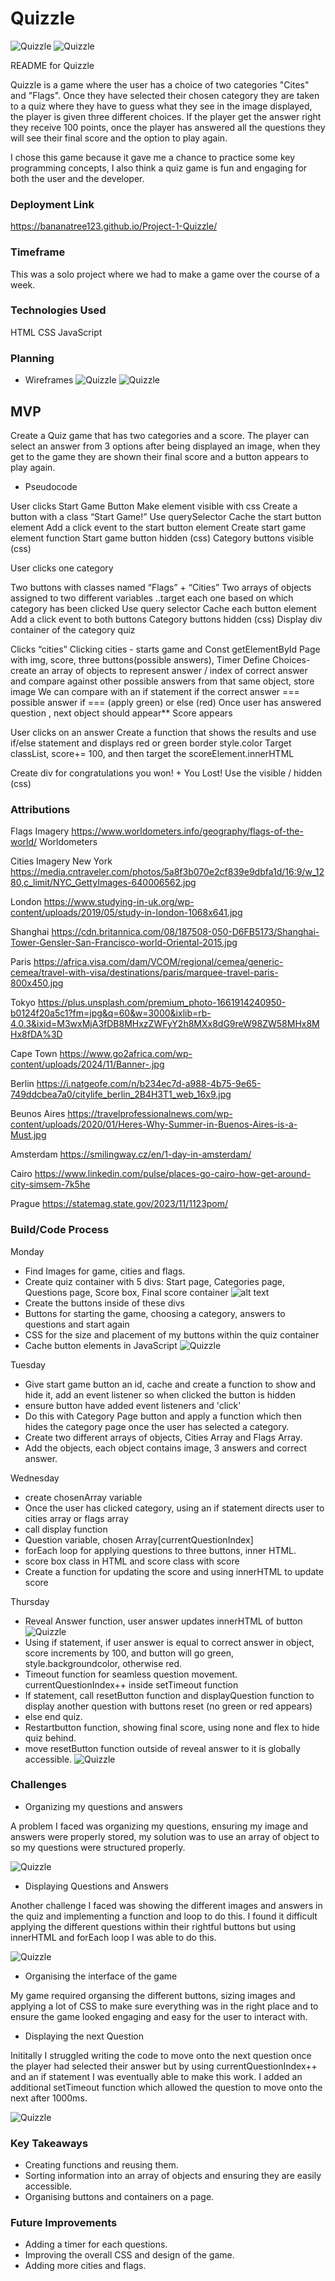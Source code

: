 # Quizzle 

![Quizzle](<README Images/QuizzleGame.png>)
![Quizzle](<README Images/QuestionImage.png>)

README for Quizzle 


Quizzle is a game where the user has a choice of two categories "Cites" and "Flags". Once they have selected their chosen category they are taken to a quiz where they have to guess what they see in the image displayed, the player is given three different choices. If the player get the answer right they receive 100 points, once the player has answered all the questions they will see their final score and the option to play again. 

I chose this game because it gave me a chance to practice some key programming concepts, I also think a quiz game is fun and engaging for both the user and the developer. 

### Deployment Link 

https://bananatree123.github.io/Project-1-Quizzle/

### Timeframe 

This was a solo project where we had to make a game over the course of a week. 

### Technologies Used 
HTML
CSS
JavaScript

### Planning 

- Wireframes 
![Quizzle](<README Images/Wireframe1.png>)
![Quizzle](<README Images/Wireframe2.png>)

## MVP
Create a Quiz game that has two categories and a score. The player can select an answer from 3 options after being displayed an image, when they get to the game they are shown their final score and a button appears to play again. 

- Pseudocode 

User clicks Start Game Button
Make element visible with css 
Create a button with a class “Start Game!”
Use querySelector 
Cache the start button element 
Add a click event to the start button element 
Create start game element function 
Start game button hidden (css)
Category buttons visible (css)

User clicks one category 

Two buttons with classes named “Flags” + “Cities”
Two arrays of objects assigned to two different variables ..target each one based on which category has been clicked 
Use query selector
Cache each button element 
Add a click event to both buttons
Category buttons hidden (css)
Display div container of the category quiz

Clicks “cities” 
Clicking cities - starts game and
Const getElementById
Page with img, score, three buttons(possible answers), Timer
Define Choices- create an array of objects to represent answer / index of correct answer and compare against other possible answers from that same object, store image 
We can compare with an if statement if the correct answer === possible answer if === (apply green) or else (red)
Once user has answered question , next object should appear**
Score appears 

User clicks on an answer
Create a function that shows the results and use if/else statement and displays red or green border style.color
Target classList, score+= 100, and then target the scoreElement.innerHTML


Create div for congratulations you won! + You Lost! 
Use the visible / hidden (css)

### Attributions

Flags Imagery 
https://www.worldometers.info/geography/flags-of-the-world/
Worldometers 

Cities Imagery 
New York 
https://media.cntraveler.com/photos/5a8f3b070e2cf839e9dbfa1d/16:9/w_1280,c_limit/NYC_GettyImages-640006562.jpg

London 
https://www.studying-in-uk.org/wp-content/uploads/2019/05/study-in-london-1068x641.jpg

Shanghai 
https://cdn.britannica.com/08/187508-050-D6FB5173/Shanghai-Tower-Gensler-San-Francisco-world-Oriental-2015.jpg

Paris
https://africa.visa.com/dam/VCOM/regional/cemea/generic-cemea/travel-with-visa/destinations/paris/marquee-travel-paris-800x450.jpg

Tokyo
https://plus.unsplash.com/premium_photo-1661914240950-b0124f20a5c1?fm=jpg&q=60&w=3000&ixlib=rb-4.0.3&ixid=M3wxMjA3fDB8MHxzZWFyY2h8MXx8dG9reW98ZW58MHx8MHx8fDA%3D

Cape Town
https://www.go2africa.com/wp-content/uploads/2024/11/Banner-.jpg

Berlin
https://i.natgeofe.com/n/b234ec7d-a988-4b75-9e65-749ddcbea7a0/citylife_berlin_2B4H3T1_web_16x9.jpg

Beunos Aires
https://travelprofessionalnews.com/wp-content/uploads/2020/01/Heres-Why-Summer-in-Buenos-Aires-is-a-Must.jpg

Amsterdam
https://smilingway.cz/en/1-day-in-amsterdam/

Cairo
https://www.linkedin.com/pulse/places-go-cairo-how-get-around-city-simsem-7k5he

Prague
https://statemag.state.gov/2023/11/1123pom/


### Build/Code Process
Monday
- Find Images for game, cities and flags. 
- Create quiz container with 5 divs: Start page, Categories page, Questions page, Score box, Final score container
![alt text](<README Images/HTMLdiv.png>)
- Create the buttons inside of these divs
- Buttons for starting the game, choosing a category, answers to questions and start again 
- CSS for the size and placement of my buttons within the quiz container
- Cache button elements in JavaScript 
![Quizzle](<README Images/CachedElements.png>)

Tuesday 
- Give start game button an id, cache and create a function to show and hide it, add an event listener so when clicked the button is hidden 
- ensure button have added event listeners and 'click'
- Do this with Category Page button and apply a function which then hides the category page once the user has selected a category. 
- Create two different arrays of objects, Cities Array and Flags Array. 
- Add the objects, each object contains image, 3 answers and correct answer. 

Wednesday 
- create chosenArray variable
- Once the user has clicked category, using an if statement directs user to cities array or flags array 
- call display function 
- Question variable, chosen Array[currentQuestionIndex]
- forEach loop for applying questions to three buttons, inner HTML. 
- score box class in HTML and score class with <span>score<span>
- Create a function for updating the score and using innerHTML to update score 

Thursday 
- Reveal Answer function, user answer updates innerHTML of button
![Quizzle](<README Images/RevealAnswerFunction.png>)
- Using if statement, if user answer is equal to correct answer in object, 
score increments by 100, and button will go green, style.backgroundcolor, otherwise red. 
- Timeout function for seamless question movement. currentQuestionIndex++ inside setTimeout function
- If statement, call resetButton function and displayQuestion function to display another question with buttons reset (no green or red appears)
- else end quiz.
- Restartbutton function, showing final score, using none and flex to hide quiz behind. 
- move resetButton function outside of reveal answer to it is globally accessible. 
![Quizzle](<README Images/Restart.png>)

### Challenges 

- Organizing my questions and answers

A problem I faced was organizing my questions, ensuring my image and answers were properly stored, my solution was to use an array of object to so my questions were structured properly. 

![Quizzle](<README Images/ArrayObjectsQuestions.png>)

- Displaying Questions and Answers 

Another challenge I faced was showing the different images and answers in the quiz and implementing a function and loop to do this. I found it difficult applying the different questions within their rightful buttons but using innerHTML and forEach loop I was able to do this. 

![Quizzle](<README Images/DisplayingQuestions.png>)

- Organising the interface of the game

My game required organsing the different buttons, sizing images and applying a lot of CSS to make sure everything was in the right place and to ensure the game looked engaging and easy for the user to interact with. 

- Displaying the next Question 

Inititally I struggled writing the code to move onto the next question once the player had selected their answer but by using currentQuestionIndex++ and an if statement I was eventually able to make this work. I added an additional setTimeout function which allowed the question to move onto the next after 1000ms. 

![Quizzle](<README Images/DisplayingNextQuestion.png>)

### Key Takeaways 

- Creating functions and reusing them.
- Sorting information into an array of objects and ensuring they are easily accessible. 
- Organising buttons and containers on a page. 

### Future Improvements 

- Adding a timer for each questions.
- Improving the overall CSS and design of the game. 
- Adding more cities and flags. 


